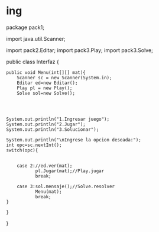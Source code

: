 ing
===
package pack1;

import java.util.Scanner;

import pack2.Editar;
import pack3.Play;
import pack3.Solve;

public class Interfaz {
  
	public void Menu(int[][] mat){
		Scanner sc = new Scanner(System.in);
		Editar ed=new Editar();
		Play pl = new Play();
		Solve sol=new Solve();
		
		
		
	
	System.out.println("1.Ingresar juego");
	System.out.println("2.Jugar");
	System.out.println("3.Solucionar");
	
	System.out.println("\nIngrese la opcion deseada:");
	int opc=sc.nextInt();
	switch(opc){

			   
	    case 2://ed.ver(mat);
	    	   pl.Jugar(mat);//Play.jugar
	           break;
	           
	    case 3:sol.mensaje();//Solve.resolver
	           Menu(mat);
	           break;
	}
	
	}
}
